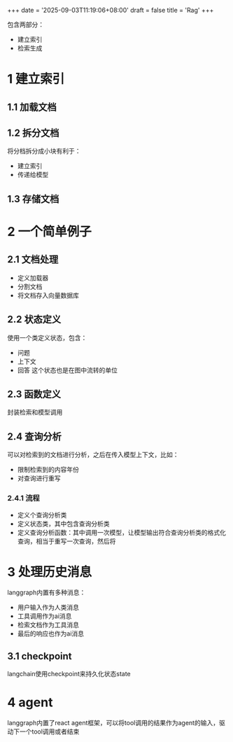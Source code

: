 +++
date = '2025-09-03T11:19:06+08:00'
draft = false
title = 'Rag'
+++

包含两部分：
- 建立索引
- 检索生成
# 1	建立索引
## 1.1	加载文档
## 1.2	拆分文档
将分档拆分成小块有利于：
- 建立索引
- 传递给模型
## 1.3	存储文档
# 2	一个简单例子
## 2.1	文档处理
- 定义加载器
- 分割文档
- 将文档存入向量数据库
## 2.2	状态定义
使用一个类定义状态，包含：
- 问题
- 上下文
- 回答
这个状态也是在图中流转的单位
## 2.3	函数定义
封装检索和模型调用
## 2.4	查询分析
可以对检索到的文档进行分析，之后在传入模型上下文，比如：
- 限制检索到的内容年份
- 对查询进行重写
### 2.4.1	流程
- 定义个查询分析类
- 定义状态类，其中包含查询分析类
- 定义查询分析函数：其中调用一次模型，让模型输出符合查询分析类的格式化查询，相当于重写一次查询，然后将
# 3	处理历史消息
langgraph内置有多种消息：
- 用户输入作为人类消息
- 工具调用作为ai消息
- 检索文档作为工具消息
- 最后的响应也作为ai消息
## 3.1	checkpoint
langchain使用checkpoint来持久化状态state
# 4	agent
langgraph内置了react agent框架，可以将tool调用的结果作为agent的输入，驱动下一个tool调用或者结束